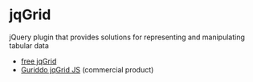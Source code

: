 # jqGrid
jQuery plugin that provides solutions for representing and manipulating tabular data
* [free jqGrid](https://github.com/free-jqgrid/jqGrid)
* [Guriddo jqGrid JS](http://guriddo.net/?page_id=102663) (commercial product)
